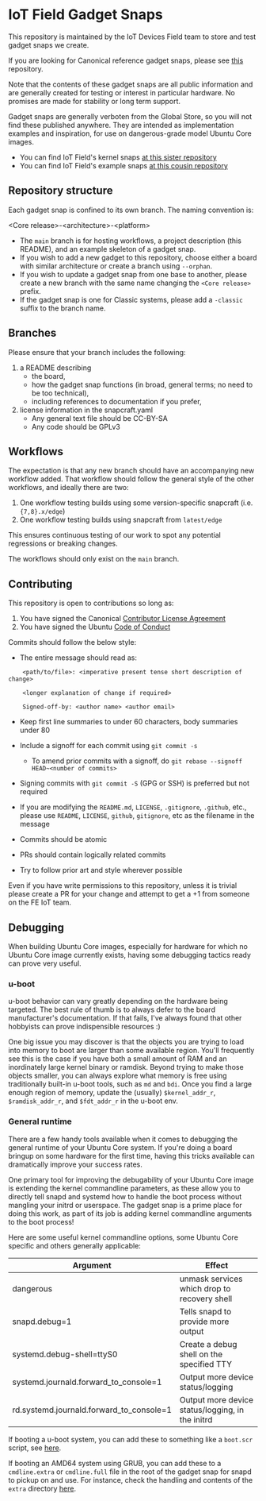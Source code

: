 # IoT Field Gadget Snaps

This repository is maintained by the IoT Devices Field team to store and test
gadget snaps we create.

If you are looking for Canonical reference gadget snaps, please see [this](https://github.com/snapcore/pc-gadget) repository.

Note that the contents of these gadget snaps are all public information and are
generally created for testing or interest in particular hardware. No promises
are made for stability or long term support.

Gadget snaps are generally verboten from the Global Store, so you will not
find these published anywhere. They are intended as implementation examples and
inspiration, for use on dangerous-grade model Ubuntu Core images.

* You can find IoT Field's kernel snaps [at this sister repository](https://github.com/canonical/iot-field-kernel-snap)
* You can find IoT Field's example snaps [at this cousin repository](https://github.com/canonical/iot-field-example-snaps)


## Repository structure

Each gadget snap is confined to its own branch. The naming convention is:

\<Core release\>-\<architecture\>-\<platform\>

* The `main` branch is for hosting workflows, a project description (this README),
and an example skeleton of a gadget snap.
* If you wish to add a new gadget to this repository, choose either a board with
similar architecture or create a branch using `--orphan`.
* If you wish to update a gadget snap from one base to another, please create a
new branch with the same name changing the `<Core release>` prefix.
* If the gadget snap is one for Classic systems, please add a `-classic` suffix to
the branch name.


## Branches

Please ensure that your branch includes the following:

1) a README describing 
   - the board, 
   - how the gadget snap functions (in broad, general terms; no need to be too technical), 
   - including references to documentation if you prefer,
2) license information in the snapcraft.yaml
   - Any general text file should be CC-BY-SA
   - Any code should be GPLv3


## Workflows

The expectation is that any new branch should have an accompanying new workflow
added. That workflow should follow the general style of the other workflows, and
ideally there are two:

1) One workflow testing builds using some version-specific snapcraft (i.e. `{7,8}.x/edge`)
2) One workflow testing builds using snapcraft from `latest/edge`

This ensures continuous testing of our work to spot any potential regressions or breaking changes.

The workflows should only exist on the `main` branch.


## Contributing

This repository is open to contributions so long as:

1) You have signed the Canonical [Contributor License Agreement](https://ubuntu.com/legal/contributors)
2) You have signed the Ubuntu [Code of Conduct](https://launchpad.net/codeofconduct)


Commits should follow the below style:

* The entire message should read as:

```
    <path/to/file>: <imperative present tense short description of change>

    <longer explanation of change if required>

    Signed-off-by: <author name> <author email>
```

* Keep first line summaries to under 60 characters, body summaries under 80

* Include a signoff for each commit using `git commit -s`
    * To amend prior commits with a signoff, do `git rebase --signoff HEAD~<number of commits>`

* Signing commits with `git commit -S` (GPG or SSH) is preferred but not required

* If you are modifying the `README.md`, `LICENSE`, `.gitignore`, `.github`,
    etc., please use `README`, `LICENSE`, `github`, `gitignore`, etc as the filename in the message

* Commits should be atomic

* PRs should contain logically related commits

* Try to follow prior art and style wherever possible


Even if you have write permissions to this repository, unless it is trivial
please create a PR for your change and attempt to get a +1 from someone on the
FE IoT team.


## Debugging

When building Ubuntu Core images, especially for hardware for which no Ubuntu
Core image currently exists, having some debugging tactics ready can prove very
useful.


### u-boot

u-boot behavior can vary greatly depending on the hardware being targeted. The
best rule of thumb is to always defer to the board manufacturer's documentation.
If that fails, I've always found that other hobbyists can prove indispensible
resources :)

One big issue you may discover is that the objects you are trying to load into
memory to boot are larger than some available region. You'll frequently see this
is the case if you have both a small amount of RAM and an inordinately large
kernel binary or ramdisk. Beyond trying to make those objects smaller, you can
always explore what memory is free using traditionally built-in u-boot tools,
such as `md` and `bdi`. Once you find a large enough region of memory, update
the (usually) `$kernel_addr_r`, `$ramdisk_addr_r`, and `$fdt_addr_r` in the
u-boot env.


### General runtime

There are a few handy tools available when it comes to debugging the general
runtime of your Ubuntu Core system. If you're doing a board bringup on some
hardware for the first time, having this tricks available can dramatically
improve your success rates.

One primary tool for improving the debugability of your Ubuntu Core image is
extending the kernel commandline parameters, as these allow you to directly tell
snapd and systemd how to handle the boot process without mangling your initrd or
userspace. The gadget snap is a prime place for doing this work, as part of its
job is adding kernel commandline arguments to the boot process!

Here are some useful kernel commandline options, some Ubuntu Core specific and
others generally applicable:

| Argument                               | Effect                                         |
| -------------------------------------- | ---------------------------------------------- |
|dangerous                               |unmask services which drop to recovery shell    |
|snapd.debug=1                           |Tells snapd to provide more output              |
|systemd.debug-shell=ttyS0               |Create a debug shell on the specified TTY       |
|systemd.journald.forward_to_console=1   |Output more device status/logging               |
|rd.systemd.journald.forward_to_console=1|Output more device status/logging, in the initrd|

If booting a u-boot system, you can add these to something like a `boot.scr`
script, see [here](https://github.com/canonical/iot-field-gadget-snap/blob/01c59d8dedc08adc91929b7b519886f7fa53aa4b/u-boot/boot.scr.in#L64).

If booting an AMD64 system using GRUB, you can add these to a `cmdline.extra`
or `cmdline.full` file in the root of the gadget snap for snapd to pickup on and
use. For instance, check the handling and contents of the `extra` directory
[here](https://github.com/canonical/pc-amd64-gadget-desktop/tree/24).
